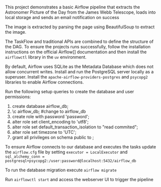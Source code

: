 This project demonstrates a basic Airflow pipeline that extracts the Astronomer Picture of the Day from the James Webb Telescope, loads into
local storage and sends an email notification on success

The image is extracted by parsing the page using BeautifulSoup to extract
the image.

The TaskFlow and traditional APIs are combined to define the structure of the DAG.
To ensure the projects runs successfully, follow the installation instructions on the official Airflow[] documentation and then install the `airflowctl` library in the `uv` environment.

By default, Airflow uses SQLite as the Metadata Database which does not allow concurrent writes. Install and run the PostgreSQL server locally as a superuser. Install the `apache-airflow-providers-postgres` and `psycopg2` libraries to enable Airflow connections. 

Run the following setup queries to create the database and user permissions:

1. create database airflow_db;
2. \c airflow_db; #change to airflow_db
2. create role <user> with password 'password';
3. alter role <user> set client_encoding to 'utf8';
4. alter role <user> set default_transaction_isolation to "read commited";
5. alter role <user> set timezone to 'UTC';
6. grant all privileges on schema public to <user>;

To ensure Airflow connects to our database and executes the tasks update the `airflow.cfg` file by setting `executor = LocalExecutor` and `sql_alchemy_conn = postgresql+psycopg2:/user:password@localhost:5432/airflow_db`

To run the database migration execute `airflow migrate`

Run `airflowctl start` and access the webserver UI to trigger the pipeline
